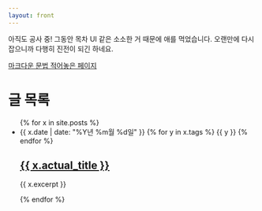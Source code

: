 ```yaml
---
layout: front
---
```


아직도 공사 중! 그동안 목차 UI 같은 소소한 거 때문에 애를 먹었습니다. 오랜만에 다시 잡으니까 다행히 진전이 되긴 하네요.

[마크다운 문법 적어놓은 페이지](/syntax)

# 글 목록

<ul id="post-list">
	{% for x in site.posts %}
		<li>
			<span class="metadata">
				<span class="date">{{ x.date | date: "%Y년 %m월 %d일" }}</span>
				{% for y in x.tags %}
					<span class="tag">{{ y }}</span>
				{% endfor %}
			</span>
			<h2><a href="{{ x.url }}">{{ x.actual_title }}</a></h2>
			<p>
				{{ x.excerpt }}
			</p>
		</li>
	{% endfor %}
</ul>